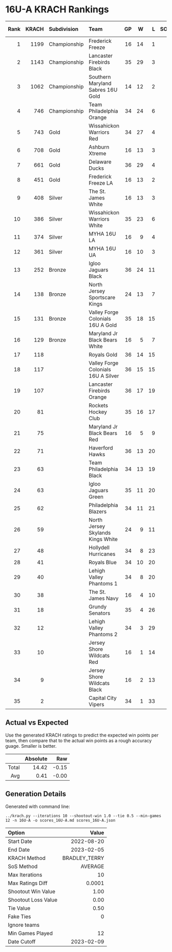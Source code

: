 # 16U-A KRACH Rankings
Rank|KRACH|Subdivision|Team|GP|W|L|SOW|SOL|T|SoS|Exp Wins|Win Diff
---:|---:|:---|:---|---:|---:|---:|---:|---:|---:|---:|---:|---:
1|1199|Championship|Frederick Freeze|16|14|1|1|0|0|204|14.1|-0.9
2|1143|Championship|Lancaster Firebirds Black|35|29|3|3|0|0|245|30.1|-1.9
3|1062|Championship|Southern Maryland Sabres 16U Gold|14|12|2|0|0|0|343|11.3|-0.7
4|746|Championship|Team Philadelphia Orange|34|24|6|4|0|0|242|27.1|-0.9
5|743|Gold|Wissahickon Warriors Red|34|27|4|1|2|0|290|27.0|-1.0
6|708|Gold|Ashburn Xtreme|16|13|3|0|0|0|266|12.5|-0.5
7|661|Gold|Delaware Ducks|36|29|4|1|2|0|199|29.2|-0.8
8|451|Gold|Frederick Freeze LA|16|13|2|0|1|0|159|12.9|-0.1
9|408|Silver|The St. James White|16|13|3|0|0|0|107|13.1|0.1
10|386|Silver|Wissahickon Warriors White|35|23|6|2|4|0|249|24.8|-0.2
11|374|Silver|MYHA 16U LA|16|9|4|2|1|0|286|10.9|-0.1
12|361|Silver|MYHA 16U UA|16|10|3|1|2|0|351|10.8|-0.2
13|252|Bronze|Igloo Jaguars Black|36|24|11|0|1|0|281|24.2|0.2
14|138|Bronze|North Jersey Sportscare Kings|24|13|7|2|2|0|157|15.6|0.6
15|131|Bronze|Valley Forge Colonials 16U A Gold|35|18|15|0|2|0|332|18.4|0.4
16|129|Bronze|Maryland Jr Black Bears White|16|5|7|3|1|0|295|8.2|0.2
17|118||Royals Gold|36|14|15|5|2|0|251|19.5|0.5
18|117||Valley Forge Colonials 16U A Silver|36|15|15|2|4|0|268|17.3|0.3
19|107||Lancaster Firebirds Orange|36|17|19|0|0|0|250|17.4|0.4
20|81||Rockets Hockey Club|35|16|17|1|1|0|201|17.6|0.6
21|75||Maryland Jr Black Bears Red|16|5|9|1|1|0|332|6.1|0.1
22|71||Haverford Hawks|36|13|20|2|1|0|307|15.4|0.4
23|63||Team Philadelphia Black|34|13|19|0|2|0|299|13.4|0.4
24|63||Igloo Jaguars Green|35|11|20|3|1|0|230|14.4|0.4
25|62||Philadelphia Blazers|34|11|21|1|1|0|292|12.3|0.3
26|59||North Jersey Skylands Kings White|24|9|11|2|2|0|151|11.5|0.5
27|48||Hollydell Hurricanes|34|8|23|2|1|0|271|10.2|0.2
28|41||Royals Blue|34|10|20|2|2|0|204|12.4|0.4
29|40||Lehigh Valley Phantoms 1|34|8|20|3|3|0|299|11.4|0.4
30|38||The St. James Navy|16|4|10|1|1|0|270|5.2|0.2
31|18||Grundy Senators|35|4|26|1|4|0|300|5.1|0.1
32|12||Lehigh Valley Phantoms 2|34|3|29|1|1|0|238|4.1|0.1
33|10||Jersey Shore Wildcats Red|16|1|14|1|0|0|149|2.1|0.1
34|9||Jersey Shore Wildcats Black|16|2|13|0|1|0|154|2.1|0.1
35|2||Capital City Vipers|34|1|33|0|0|0|308|1.0|0.0

## Actual vs Expected
Use the generated KRACH ratings to predict the expected win points per team, then compare that to the actual win points as a rough accuracy guage. Smaller is better.

||Absolute|Raw
|---:|---:|---:
|Total|14.42|-0.15
|Avg|0.41|-0.00

## Generation Details

Generated with command line:
```
../krach.py --iterations 10 --shootout-win 1.0 --tie 0.5 --min-games 12 -n 16U-A -o scores_16U-A.md scores_16U-A.json
```

| Option | Value |
| :----- | ----: |
| Start Date | 2022-08-20 |
| End Date | 2023-02-05 |
| KRACH Method | BRADLEY_TERRY |
| SoS Method | AVERAGE |
| Max Iterations | 10 |
| Max Ratings Diff | 0.0001 |
| Shootout Win Value | 1.00 |
| Shootout Loss Value | 0.00 |
| Tie Value | 0.50 |
| Fake Ties | 0 |
| Ignore teams |  |
| Min Games Played | 12 |
| Date Cutoff | 2023-02-09 |

